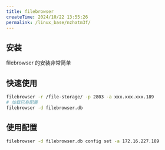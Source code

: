 ```yaml
---
title: filebrowser
createTime: 2024/10/22 13:55:26
permalink: /linux_base/nzhatm3f/
---
```


## 安装

filebrowser 的安装非常简单

## 快速使用

```bash
filebrowser -r /file-storage/ -p 2803 -a xxx.xxx.xxx.189
# 加载已有配置
filebrowser -d filebrowser.db
```

## 使用配置

```bash
filebrowser -d filebrowser.db config set -a 172.16.227.189
```
